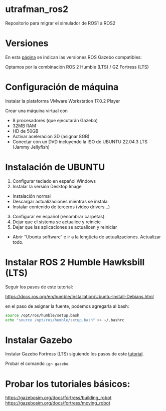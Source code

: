 # utrafman_ros2
Repositorio para migrar el simulador de ROS1 a ROS2

# Versiones

En esta [página](https://gazebosim.org/docs/fortress/ros_installation) se indican las versiones ROS Gazebo compatibles:

Optamos por la combinación ROS 2 Humble (LTS) / GZ Fortress (LTS)



# Configuración de máquina

Instalar la plataforma VMware Workstation 17.0.2 Player

Crear una máquina virtual con
-	8 procesadores (que ejecutarán Gazebo)
-	32MB RAM
-	HD de 50GB
-	Activar aceleración 3D (asignar 8GB)
-	Conectar con un DVD incluyendo la ISO de UBUNTU 22.04.3 LTS (Jammy Jellyfish)

# Instalación de UBUNTU
1.	Configurar teclado en español Windows
2.	Instalar la versión Desktop Image
  -	Instalación normal
  - Descargar actualizaciones mientras se instala
  - Instalar contenido de terceros (video drivers…)
3.	Configurar en español (renombrar carpetas)
4.	Dejar que el sistema se actualice y reinicie
5.	Dejar que las aplicaciones se actualicen y reiniciar
  -	Abrir “Ubuntu software” e ir a la lengüeta de actualizaciones. Actualizar todo.

# Instalar ROS 2 Humble Hawksbill (LTS)
Seguir los pasos de este tutorial:

https://docs.ros.org/en/humble/Installation/Ubuntu-Install-Debians.html

en el paso de asignar la fuente, podemos agregarla al bash:

```bash
source /opt/ros/humble/setup.bash
echo "source /opt/ros/humble/setup.bash" >> ~/.bashrc
```

# Instalar Gazebo

Instalar Gazebo Fortress (LTS) siguiendo los pasos de este [tutorial](https://gazebosim.org/docs/fortress/install_ubuntu).

Probar el comando `ign gazebo`.

# Probar los tutoriales básicos:

https://gazebosim.org/docs/fortress/building_robot
https://gazebosim.org/docs/fortress/moving_robot


	

